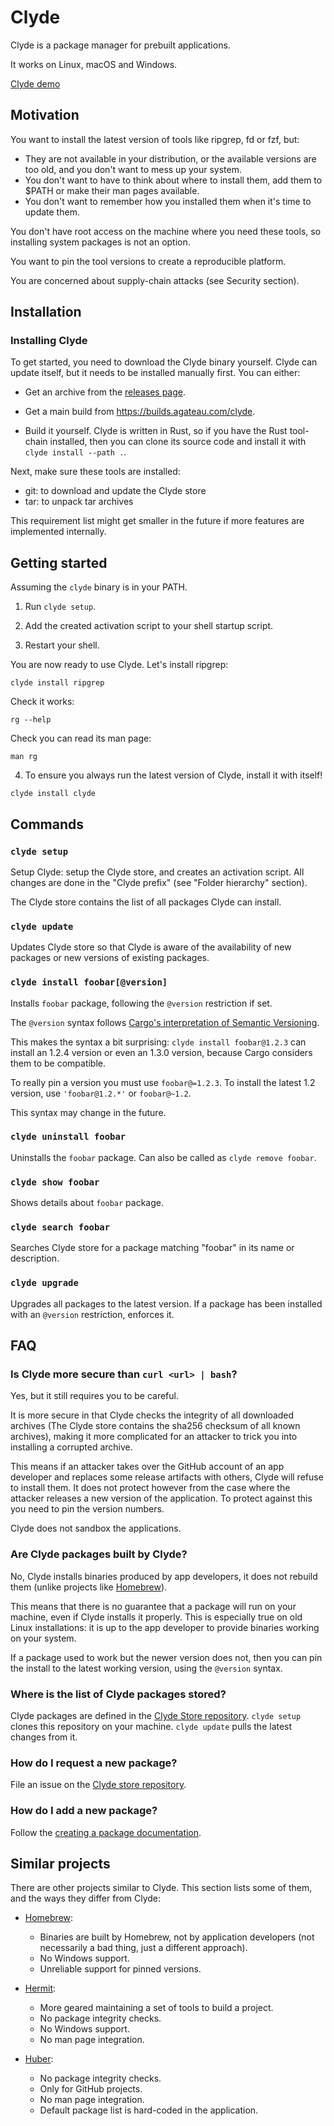 # Clyde

Clyde is a package manager for prebuilt applications.

It works on Linux, macOS and Windows.

[Clyde demo](https://user-images.githubusercontent.com/3575/181382294-df105634-537e-4dab-906a-650107a73500.webm)

## Motivation

You want to install the latest version of tools like ripgrep, fd or fzf, but:

- They are not available in your distribution, or the available versions are too old, and you don't want to mess up your system.
- You don't want to have to think about where to install them, add them to $PATH or make their man pages available.
- You don't want to remember how you installed them when it's time to update them.

You don't have root access on the machine where you need these tools, so installing system packages is not an option.

You want to pin the tool versions to create a reproducible platform.

You are concerned about supply-chain attacks (see Security section).

## Installation

### Installing Clyde

To get started, you need to download the Clyde binary yourself. Clyde can update itself, but it needs to be installed manually first. You can either:

- Get an archive from the [releases page](http://github.com/agateau/clyde/releases).

- Get a main build from <https://builds.agateau.com/clyde>.

- Build it yourself. Clyde is written in Rust, so if you have the Rust tool-chain installed, then you can clone its source code and install it with `clyde install --path .`.

Next, make sure these tools are installed:

- git: to download and update the Clyde store
- tar: to unpack tar archives

This requirement list might get smaller in the future if more features are implemented internally.

## Getting started

Assuming the `clyde` binary is in your PATH.

1. Run `clyde setup`.

2. Add the created activation script to your shell startup script.

3. Restart your shell.

You are now ready to use Clyde. Let's install ripgrep:

```
clyde install ripgrep
```

Check it works:

```
rg --help
```

Check you can read its man page:

```
man rg
```

4. To ensure you always run the latest version of Clyde, install it with itself!

```
clyde install clyde
```

## Commands

### `clyde setup`

Setup Clyde: setup the Clyde store, and creates an activation script. All changes are done in the "Clyde prefix" (see "Folder hierarchy" section).

The Clyde store contains the list of all packages Clyde can install.

### `clyde update`

Updates Clyde store so that Clyde is aware of the availability of new packages or new versions of existing packages.

### `clyde install foobar[@version]`

Installs `foobar` package, following the `@version` restriction if set.

The `@version` syntax follows [Cargo's interpretation of Semantic Versioning][cargo-semver].

This makes the syntax a bit surprising: `clyde install foobar@1.2.3` can install an 1.2.4 version or even an 1.3.0 version, because Cargo considers them to be compatible.

To really pin a version you must use `foobar@=1.2.3`. To install the latest 1.2 version, use `'foobar@1.2.*'` or `foobar@~1.2`.

This syntax may change in the future.

[cargo-semver]: https://doc.rust-lang.org/cargo/reference/specifying-dependencies.html

### `clyde uninstall foobar`

Uninstalls the `foobar` package. Can also be called as `clyde remove foobar`.

### `clyde show foobar`

Shows details about `foobar` package.

### `clyde search foobar`

Searches Clyde store for a package matching "foobar" in its name or description.

### `clyde upgrade`

Upgrades all packages to the latest version. If a package has been installed with an `@version` restriction, enforces it.

## FAQ

### Is Clyde more secure than `curl <url> | bash`?

Yes, but it still requires you to be careful.

It is more secure in that Clyde checks the integrity of all downloaded archives (The Clyde store contains the sha256 checksum of all known archives), making it more complicated for an attacker to trick you into installing a corrupted archive.

This means if an attacker takes over the GitHub account of an app developer and replaces some release artifacts with others, Clyde will refuse to install them. It does not protect however from the case where the attacker releases a new version of the application. To protect against this you need to pin the version numbers.

Clyde does not sandbox the applications.

### Are Clyde packages built by Clyde?

No, Clyde installs binaries produced by app developers, it does not rebuild them (unlike projects like [Homebrew](https://brew.sh)).

This means that there is no guarantee that a package will run on your machine, even if Clyde installs it properly. This is especially true on old Linux installations: it is up to the app developer to provide binaries working on your system.

If a package used to work but the newer version does not, then you can pin the install to the latest working version, using the `@version` syntax.

### Where is the list of Clyde packages stored?

Clyde packages are defined in the [Clyde Store repository][store-repo]. `clyde setup` clones this repository on your machine. `clyde update` pulls the latest changes from it.

### How do I request a new package?

File an issue on the [Clyde store repository][store-repo].

### How do I add a new package?

Follow the [creating a package documentation](docs/creating-a-package.md).

[store-repo]: https://github.com/agateau/clyde-store

## Similar projects

There are other projects similar to Clyde. This section lists some of them, and the ways they differ from Clyde:

- [Homebrew](https://brew.sh/):
    - Binaries are built by Homebrew, not by application developers (not necessarily a bad thing, just a different approach).
    - No Windows support.
    - Unreliable support for pinned versions.

- [Hermit](https://cashapp.github.io/hermit/):
    - More geared maintaining a set of tools to build a project.
    - No package integrity checks.
    - No Windows support.
    - No man page integration.

- [Huber](https://github.com/innobead/huber):
    - No package integrity checks.
    - Only for GitHub projects.
    - No man page integration.
    - Default package list is hard-coded in the application.

